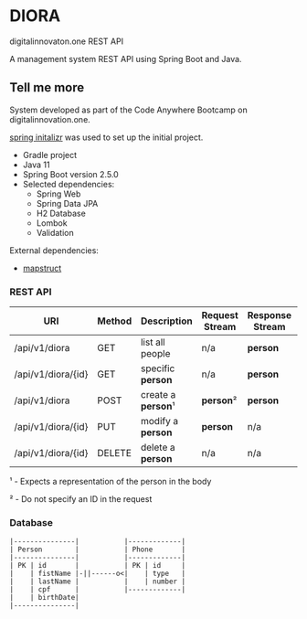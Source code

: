 # DIORA

digitalinnovaton.one REST API

A management system REST API using Spring Boot and Java.

## Tell me more

System developed as part of the Code Anywhere Bootcamp on digitalinnovation.one.

[spring initalizr](https://start.spring.io) was used to set up the initial project.

- Gradle project
- Java 11
- Spring Boot version 2.5.0
- Selected dependencies:
    - Spring Web
    - Spring Data JPA
    - H2 Database
    - Lombok
    - Validation
    
External dependencies:
- [mapstruct](https://mapstruct.org/)

### REST API

| URI               | Method    | Description           | Request Stream    | Response Stream   | Status Code   |
| ---               | ---       | ---                   | ---               | ---               | ---           |
| /api/v1/diora     | GET       |list all people        | n/a               | **person**        | 200/404       |
| /api/v1/diora/{id}| GET       |specific **person**    | n/a               | **person**        | 200/404       |
| /api/v1/diora     | POST      |create a **person**¹   | **person**²       | **person**        | 201/404       |
| /api/v1/diora/{id}| PUT       |modify a **person**    | **person**        | n/a               | 200/404       |
| /api/v1/diora/{id}| DELETE    |delete a **person**    | n/a               | n/a               | 200/404       |

¹ - Expects a representation of the person in the body

² - Do not specify an ID in the request

### Database

    |---------------|           |-------------|
    | Person        |           | Phone       |
    |---------------|           |-------------|
    | PK | id       |           | PK | id     |
    |    | fistName |-||------o<|    | type   |
    |    | lastName |           |    | number |
    |    | cpf      |           |-------------|
    |    | birthDate|
    |---------------|

